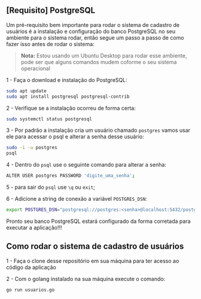 
## [Requisito] PostgreSQL

Um pré-requisito bem importante para rodar o sistema de cadastro de usuários é a instalação e configuração do banco PostgreSQL no seu ambiente para o sistema rodar, então segue um passo a passo de como fazer isso antes de rodar o sistema:


> **Nota:** Estou usando um Ubuntu Desktop para rodar esse ambiente, pode ser que alguns comandos mudem coforme o seu sistema operacional


1 - Faça o download e instalação do PostgreSQL:

```bash
sudo apt update
sudo apt install postgresql postgresql-contrib
```

2 - Verifique se a instalação ocorreu de forma certa:

```bash
sudo systemctl status postgresql
```

3 - Por padrão a instalação cria um usuário chamado `postgres` vamos usar ele para acessar o psql e alterar a senha desse usuário:

```bash
sudo -i -u postgres
psql
```
4 - Dentro do `psql` use o seguinte comando para alterar a senha:

```bash
ALTER USER postgres PASSWORD 'digite_uma_senha';
```

5 - para sair do `psql` use `\q` ou `exit`;

6 - Adicione a string de conexão a variável `POSTGRES_DSN`:

```bash
export POSTGRES_DSN="postgresql://postgres:<senha>@localhost:5432/postgres"
```
Pronto seu banco PostgreSQL estará configurado da forma corretada para executar a aplicação!!!

## Como rodar o sistema de cadastro de usuários

1 - Faça o clone desse repositório em sua máquina para ter acesso ao código da aplicação

2 - Com o golang instalado na sua máquina execute o comando:
```bash
go run usuarios.go
```
